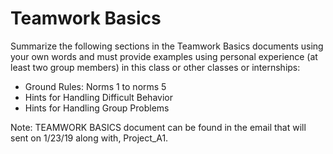 # Teamwork Basics

Summarize the following sections in the Teamwork Basics documents using your
own words and must provide examples using personal experience (at least two
group members) in this class or other classes or internships:

- Ground Rules: Norms 1 to norms 5
- Hints for Handling Difficult Behavior
- Hints for Handling Group Problems

Note: TEAMWORK BASICS document can be found in the email that will sent on
1/23/19 along with, Project_A1.
